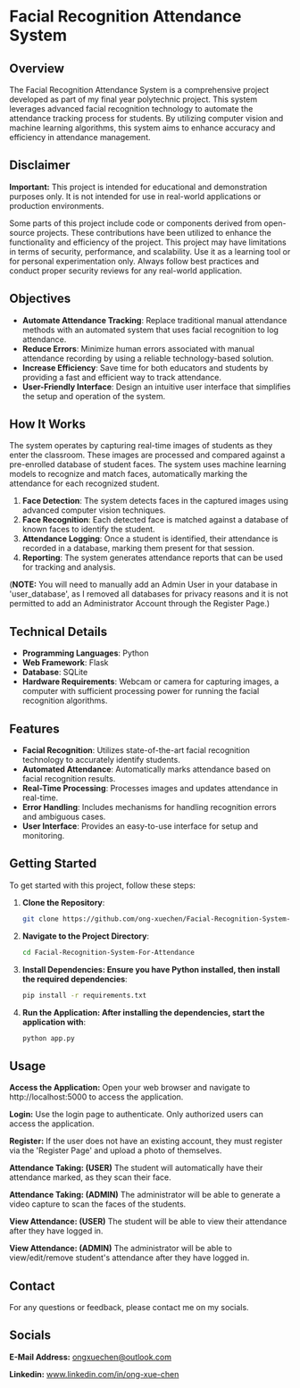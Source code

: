 # Facial Recognition Attendance System

## Overview

The Facial Recognition Attendance System is a comprehensive project developed as part of my final year polytechnic project. This system leverages advanced facial recognition technology to automate the attendance tracking process for students. By utilizing computer vision and machine learning algorithms, this system aims to enhance accuracy and efficiency in attendance management.

## Disclaimer
**Important:** This project is intended for educational and demonstration purposes only. It is not intended for use in real-world applications or production environments.

Some parts of this project include code or components derived from open-source projects. These contributions have been utilized to enhance the functionality and efficiency of the project. This project may have limitations in terms of security, performance, and scalability. Use it as a learning tool or for personal experimentation only. Always follow best practices and conduct proper security reviews for any real-world application.

## Objectives

- **Automate Attendance Tracking**: Replace traditional manual attendance methods with an automated system that uses facial recognition to log attendance.
- **Reduce Errors**: Minimize human errors associated with manual attendance recording by using a reliable technology-based solution.
- **Increase Efficiency**: Save time for both educators and students by providing a fast and efficient way to track attendance.
- **User-Friendly Interface**: Design an intuitive user interface that simplifies the setup and operation of the system.

## How It Works

The system operates by capturing real-time images of students as they enter the classroom. These images are processed and compared against a pre-enrolled database of student faces. The system uses machine learning models to recognize and match faces, automatically marking the attendance for each recognized student.

1. **Face Detection**: The system detects faces in the captured images using advanced computer vision techniques.
2. **Face Recognition**: Each detected face is matched against a database of known faces to identify the student.
3. **Attendance Logging**: Once a student is identified, their attendance is recorded in a database, marking them present for that session.
4. **Reporting**: The system generates attendance reports that can be used for tracking and analysis.

(**NOTE:** You will need to manually add an Admin User in your database in 'user_database', as I removed all databases for privacy reasons and it is not permitted to add an Administrator Account through the Register Page.)

## Technical Details

- **Programming Languages**: Python
- **Web Framework**: Flask
- **Database**: SQLite
- **Hardware Requirements**: Webcam or camera for capturing images, a computer with sufficient processing power for running the facial recognition algorithms.

## Features

- **Facial Recognition**: Utilizes state-of-the-art facial recognition technology to accurately identify students.
- **Automated Attendance**: Automatically marks attendance based on facial recognition results.
- **Real-Time Processing**: Processes images and updates attendance in real-time.
- **Error Handling**: Includes mechanisms for handling recognition errors and ambiguous cases.
- **User Interface**: Provides an easy-to-use interface for setup and monitoring.

## Getting Started

To get started with this project, follow these steps:

1. **Clone the Repository**:
   ```bash
   git clone https://github.com/ong-xuechen/Facial-Recognition-System-For-Attendance.git
2. **Navigate to the Project Directory**:
   ```bash
   cd Facial-Recognition-System-For-Attendance
3. **Install Dependencies: Ensure you have Python installed, then install the required dependencies**:
   ```bash
   pip install -r requirements.txt
4. **Run the Application: After installing the dependencies, start the application with**:
   ```bash
   python app.py

## Usage

**Access the Application:** Open your web browser and navigate to http://localhost:5000 to access the application.

**Login:** Use the login page to authenticate. Only authorized users can access the application.

**Register:** If the user does not have an existing account, they must register via the 'Register Page' and upload a photo of themselves.

**Attendance Taking: (USER)** The student will automatically have their attendance marked, as they scan their face.

**Attendance Taking: (ADMIN)** The administrator will be able to generate a video capture to scan the faces of the students.

**View Attendance: (USER)** The student will be able to view their attendance after they have logged in.

**View Attendance: (ADMIN)** The administrator will be able to view/edit/remove student's attendance after they have logged in.

## Contact
For any questions or feedback, please contact me on my socials.

## Socials
**E-Mail Address:** ongxuechen@outlook.com

**Linkedin:** www.linkedin.com/in/ong-xue-chen


